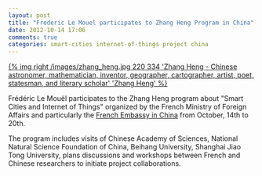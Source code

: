 ```yaml
---
layout: post
title: "Frederic Le Mouel participates to Zhang Heng Program in China"
date: 2012-10-14 17:06
comments: true
categories: smart-cities internet-of-things project china
---
```


<a href="http://en.wikipedia.org/wiki/Zhang_Heng">{% img right /images/zhang_heng.jpg 220 334 'Zhang Heng - Chinese astronomer, mathematician, inventor, geographer, cartographer, artist, poet, statesman, and literary scholar' 'Zhang Heng' %}</a>

Frédéric Le Mouël participates to the Zhang Heng program about "Smart Cities and Internet of Things" organized by the French Ministry of Foreign Affairs and particularly the [French Embassy in China](http://www.ambafrance-cn.org/Le-programme-Zhang-Heng.html?lang=fr") from October, 14th to 20th. 

The program includes visits of Chinese Academy of Sciences, National Natural Science Foundation of China, Beihang University, Shanghai Jiao Tong University, plans discussions and workshops between French and Chinese researchers to initiate project collaborations.
